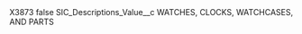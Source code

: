 <?xml version="1.0" encoding="UTF-8"?>
<CustomMetadata xmlns="http://soap.sforce.com/2006/04/metadata" xmlns:xsi="http://www.w3.org/2001/XMLSchema-instance" xmlns:xsd="http://www.w3.org/2001/XMLSchema">
    <label>X3873</label>
    <protected>false</protected>
    <values>
        <field>SIC_Descriptions_Value__c</field>
        <value xsi:type="xsd:string">WATCHES, CLOCKS, WATCHCASES, AND PARTS</value>
    </values>
</CustomMetadata>
